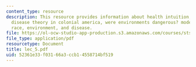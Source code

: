 ```yaml
---
content_type: resource
description: This resource provides information about health intuition, colonial perspectives,
  disease theory in colonial america, were environments dangerous? modern perspectives,
  race, environment, and disease.
file: https://ol-ocw-studio-app-production.s3.amazonaws.com/courses/sts-005-disease-and-society-in-america-fall-2005/52361e33f03166a3ccb14558714bf519_lec_5.pdf
file_type: application/pdf
resourcetype: Document
title: lec_5.pdf
uid: 52361e33-f031-66a3-ccb1-4558714bf519
---
```

